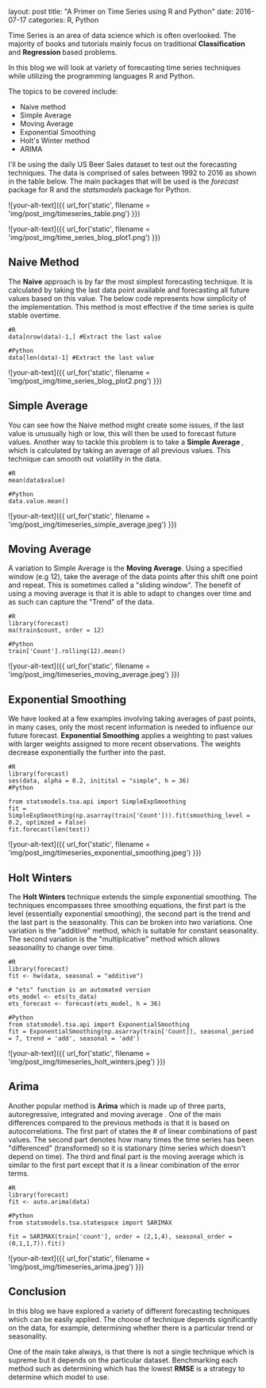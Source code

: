 layout: post
title:  "A Primer on Time Series using R and Python"
date:  2016-07-17
categories: R, Python

Time Series is an area of data science which is often overlooked. The majority of books and tutorials mainly focus on traditional <b> Classification </b> and <b> Regression </b> based problems. 

In this blog we will look at variety of forecasting time series techniques while utilizing the programming languages R and Python.

The topics to be covered include:

* Naive method
* Simple Average
* Moving Average
* Exponential Smoothing
* Holt's Winter method
* ARIMA

I'll be using the daily US Beer Sales dataset to test out the forecasting techniques. The data is comprised of sales between 1992 to 2016 as shown in the table below. The main packages that will be used is the <i>forecast</i> package for R and the <i>statsmodels</i> package for Python.

![your-alt-text]({{ url_for('static', filename = 'img/post_img/timeseries_table.png') }})

![your-alt-text]({{ url_for('static', filename = 'img/post_img/time_series_blog_plot1.png') }})


## Naive Method

The <b>Naive</b> approach is by far the most simplest forecasting technique. It is calculated by taking the last data point available and forecasting all future values based on this value. The below code represents how simplicity of the implementation. This method is most effective if the time series is quite stable overtime.


    #R
    data[nrow(data)-1,] #Extract the last value
    
    #Python
    data[len(data)-1] #Extract the last value

![your-alt-text]({{ url_for('static', filename = 'img/post_img/time_series_blog_plot2.png') }})


## Simple Average

You can see how the Naive method might create some issues, if the last value is unusually high or low, this will then be used to forecast future values. Another way to tackle this problem is to take a <b>Simple Average </b>, which is calculated by taking an average of all previous values. This technique can smooth out volatility in the data.

    #R
    mean(data$value)
    
    #Python
    data.value.mean()

![your-alt-text]({{ url_for('static', filename = 'img/post_img/timeseries_simple_average.jpeg') }})


## Moving Average

A variation to Simple Average is the <b>Moving Average</b>. Using a specified window (e.g 12), take the average of the data points after this shift one point and repeat. This is sometimes called a "sliding window". The benefit of using a moving average is that it is able to adapt to changes over time and as such can capture the "Trend" of the data.

    #R
    library(forecast)
    ma(train$count, order = 12)
    
    #Python
    train['Count'].rolling(12).mean()

![your-alt-text]({{ url_for('static', filename = 'img/post_img/timeseries_moving_average.jpeg') }})

## Exponential Smoothing

We have looked at a few examples involving taking averages of past points, in many cases, only the most recent information is needed to influence our future forecast. <b>Exponential Smoothing</b> applies a weighting to past values with larger weights assigned to more recent observations. The weights decrease exponentially the further into the past.  

    #R
    library(forecast)
    ses(data, alpha = 0.2, initital = "simple", h = 36)
    #Python
    
    from statsmodels.tsa.api import SimpleExpSmoothing
    fit = SimpleExpSmoothing(np.asarray(train['Count'])).fit(smoothing_level = 0.2, optimzed = False)
    fit.forecast(len(test))


![your-alt-text]({{ url_for('static', filename = 'img/post_img/timeseries_exponential_smoothing.jpeg') }})


## Holt Winters

The <b>Holt Winters</b> technique extends the simple exponential smoothing. The techniques encompasses three smoothing equations, the first part is the level (essentially exponential smoothing), the second part is the trend and the last part is the seasonality. This can be broken into two variations. One variation is the "additive" method, which is suitable for constant seasonality. The second variation is the "multiplicative" method which allows seasonality to change over time.

    #R
    library(forecast)
    fit <- hw(data, seasonal = "additive")
    
    # "ets" function is an automated version
    ets_model <- ets(ts_data)
    ets_forecast <- forecast(ets_model, h = 36)
    
    #Python
    from statsmodel.tsa.api import ExponentialSmoothing
    fit = ExponentialSmoothing(np.asarray(train['Count]), seasonal_period = 7, trend = 'add', seasonal = 'add')


![your-alt-text]({{ url_for('static', filename = 'img/post_img/timeseries_holt_winters.jpeg') }})


## Arima

Another popular method is <b>Arima</b> which is made up of three parts, autoregressive, integrated and moving average . One of the main differences compared to the previous methods is that it is based on autocorrelations. The first part of states the # of linear combinations of past values. The second part denotes how many times the time series has been "differenced" (transformed) so it is stationary (time series which doesn't depend on time). The third and final part is the moving average which is similar to the first part except that it is a linear combination of the error terms.

    #R
    library(forecast)
    fit <- auto.arima(data)
    
    #Python
    from statsmodels.tsa.statespace import SARIMAX
    
    fit = SARIMAX(train['count'], order = (2,1,4), seasonal_order = (0,1,1,7)).fit()


![your-alt-text]({{ url_for('static', filename = 'img/post_img/timeseries_arima.jpeg') }})

## Conclusion

In this blog we have explored a variety of different forecasting techniques which can be easily applied. The choose of technique depends significantly on the data, for example, determining whether there is a particular trend or seasonality. 

One of the main take always, is that there is not a single technique which is supreme but it depends on the particular dataset. Benchmarking each method such as determining which has the lowest <b>RMSE</b> is a strategy to determine which model to use.  







